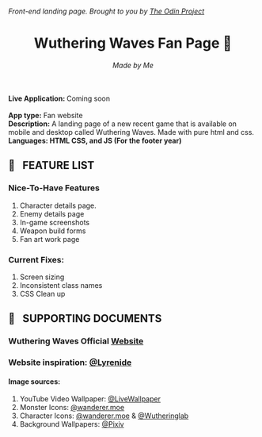 ###### Front-end landing page. Brought to you by [The Odin Project](https://www.theodinproject.com/)

<div align="center">

# Wuthering Waves Fan Page :trident:

###### Made by Me

</div>

</br>
<strong> Live Application: </strong> <a target="blank_"> Coming soon</a> <br/>
<br/>
<strong>App type:</strong> Fan website <br/>
<strong>Description:</strong> A landing page of a new recent game that is available on mobile and desktop called Wuthering Waves. Made with pure html and css.
<br/>
<strong>Languages: HTML CSS, and JS (For the footer year)</strong>

</br>

## :bookmark_tabs: &nbsp; FEATURE LIST

### Nice-To-Have Features

1. Character details page.
2. Enemy details page
3. In-game screenshots
4. Weapon build forms
5. Fan art work page

### Current Fixes:

1. Screen sizing
2. Inconsistent class names
3. CSS Clean up

## :file_folder: &nbsp; SUPPORTING DOCUMENTS

### Wuthering Waves Official [Website](https://wutheringwaves.kurogames.com/en/main)

### Website inspiration: [@Lyrenide](https://criosyom.github.io/Hakurei_Shrine/#)

#### Image sources:

1. YouTube Video Wallpaper: [@LiveWallpaper](https://www.youtube.com/watch?v=_yjk-doXLiY&ab_channel=LiveWallpaperCentre)
2. Monster Icons: [@wanderer.moe](https://wanderer.moe/wuthering-waves/monster-icons)
3. Character Icons: [@wanderer.moe](https://wanderer.moe/wuthering-waves/character-icons) & [@Wutheringlab](https://wutheringlab.com/wp-content/uploads//Jinshi_icon-150x150.png)
4. Background Wallpapers: [@Pixiv](https://www.pixiv.net/en/artworks/118482458)

</br>
